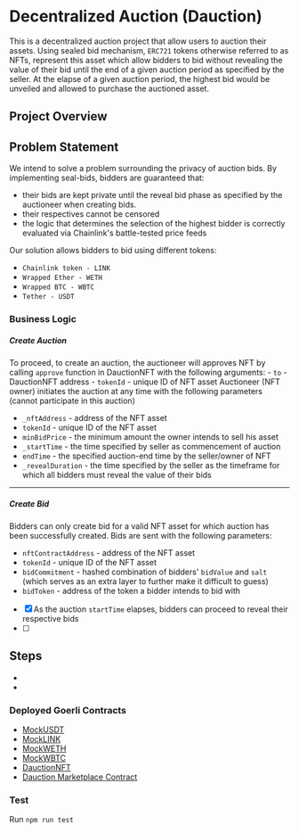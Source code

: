 # Decentralized Auction (Dauction)

This is a decentralized auction project that allow users to auction their assets. Using sealed bid mechanism, `ERC721` tokens otherwise referred to as NFTs, represent this asset which allow bidders to bid without revealing the value of their bid until the end of a given auction period as specified by the seller. At the elapse of a given auction period, the highest bid would be unveiled and allowed to purchase the auctioned asset.

## Project Overview 

## Problem Statement
We intend to solve a problem surrounding the privacy of auction bids. By implementing seal-bids, bidders are guaranteed that: 
- their bids are kept private until the reveal bid phase as specified by the auctioneer when creating bids. 
- their respectives cannot be censored
- the logic that determines the selection of the highest bidder is correctly evaluated via Chainlink's battle-tested price feeds
  
Our solution allows bidders to bid using different tokens: 
  - `Chainlink token - LINK`
  - `Wrapped Ether - WETH`
  - `Wrapped BTC - WBTC`
  - `Tether - USDT`

### Business Logic

##### Create Auction
To proceed, to create an auction, the auctioneer will approves NFT by calling `approve` function in DauctionNFT with the following arguments:
    - `to` - DauctionNFT address
    - `tokenId` - unique ID of NFT asset
Auctioneer (NFT owner) initiates the auction at any time with the following parameters (cannot participate in this auction)
  - `_nftAddress` - address of the NFT asset
  - `tokenId` - unique ID of the NFT asset
  - `minBidPrice` - the minimum amount the owner intends to sell his asset
  - `_startTime` - the time specified by seller as commencement of auction
  - `endTime` - the specified auction-end time by the seller/owner of NFT
  - `_revealDuration` - the time specified by the seller as the timeframe for which all bidders must reveal the value of their bids

---

##### Create Bid
Bidders can only create bid for a valid NFT asset for which auction has been successfully created. Bids are sent with the following parameters: 
  - `nftContractAddress` - address of the NFT asset
  - `tokenId` - unique ID of the NFT asset
  - `bidCommitment` - hashed combination of bidders' `bidValue` and `salt` (which serves as an extra layer to further make it difficult to guess)
  - `bidToken` - address of the token a bidder intends to bid with
- [x] As the auction `startTime` elapses, bidders can proceed to reveal their respective bids
- [ ] 

## Steps
-
- 
### Deployed Goerli Contracts

- [MockUSDT](https://goerli.etherscan.io/token/0x289bc9A76ADbF81746db9A8e99DdF6776d41D84b)
- [MockLINK](https://goerli.etherscan.io/token/0xda469e02e3d939c3ffafa5e8bf9569ccffe8da0d)
- [MockWETH](https://goerli.etherscan.io/token/0x5db5a283bdebf69a9e779e7fef7d6616b02dffe6)
- [MockWBTC](https://goerli.etherscan.io/token/0x5df75ff8fe3fcbbf056db82ad5b6c96aa5044964)
- [DauctionNFT](https://goerli.etherscan.io/token/0x17d76D5776505eD9F60030eb8744B88A96ff9e84)
- [Dauction Marketplace Contract](https://goerli.etherscan.io/address/0x67fd942138ea7d117971944b88d8d80b08c9d2e9)


### Test
Run `npm run test`
